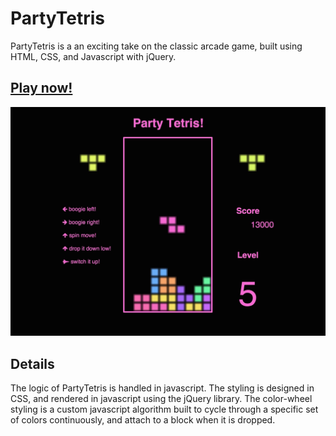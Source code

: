 
# PartyTetris

PartyTetris is a an exciting take on the classic arcade game, built using HTML, CSS, and Javascript with jQuery.

## <a href='http://pmckelvy1.github.io/PartyTetris/'>Play now!</a>

![PartyTetris!](/party-tetris-screenshot.jpg "PartyTetris")

## Details

The logic of PartyTetris is handled in javascript.  The styling is designed in CSS, and rendered in javascript using the jQuery library.  The color-wheel styling is a custom javascript algorithm built to cycle through a specific set of colors continuously, and attach to a block when it is dropped.
